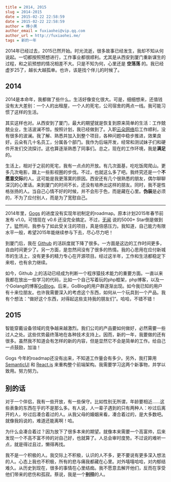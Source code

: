 ```ini

title = 2014, 2015
slug = 2014-2015
date = 2015-02-22 22:58:59
date = 2015-02-22 22:58:59
author = 傅小黑
author_email = fuxiaohei@vip.qq.com
author_url = http://fuxiaohei.me/
tags = 新的一年

```

2014年已经过去，2015已然开始。时光流逝，很多故事已经发生，我却不知从何说起。一切都按照预想进行，工作事业都很顺利。尤其是从西安到厦门重新谋生的过程，和之前预想的情况相差不大。只是不知为何，心里还是 **空荡荡** 的。我已经虚岁25了，越长大越孤单。也许，该是找个伴儿的时候了。

## 2014

2014是本命年，我都做了些什么。生活好像变化很大。可是，细细想来，还值钱没有太大差别：一个人的出租屋，一个人的死宅，公司宿舍的两点一线。我可能习惯了这样的生活。

其实这样也对。从西安到了厦门，最大的期望就是恢复到原来简单的生活：工作兢兢业业，生活波澜不惊。按照计划，我已经做到了。入职[云朵网络](http://www.yunduo.com)后工作顺利，没有很多的波澜。我了解、熟悉并加入到整个项目，各种问题中稳步推进，效果良好。云朵有几十名员工，分属各个部门。我作为后端开发，经常和测试妹子们和硬件开发们交流探讨。这也算逐渐熟悉了同事们。总之，现在的工作环境，我是**满足**的。<!--more-->

生活上，相对于之前的死宅，我有一点点的开放。有几次面基，吃吃饭爬爬山。更多几次电影，跟上一些影视圈的步伐。不过，也就这么多了吧。我终究还是一个**不愿意交际**的人。这可能是我更落寞的原因。西安还有几个很熟悉的朋友，偶尔聊聊深沉的心里话。来到厦门的时间不长，还没有培养出这样的朋友。同时，我不是性格张扬的人。当自己心情不好的时候，并不会形于色，而是藏在心里。**伪装**是必须的，不为了应付别人，而是为了宽慰自己。

------

2014年里，[Gogs](http://gogs.io) 的进度没有实现年初制定的roadmap。原本计划2015年春节前发布 v1.0。可惜现在 v0.6 还没完全搞定。不过，[无闻](http://wuwen.org) 说的5000+ Star倒是做到了。猛然间，我参与了如此受关注的项目，真是倍感压力。我知道，自己能力有限水平一般，希望2015年能继续参与下去，尽心尽力吧！

到厦门后，我在 [Github](https://github.com/fuxiaohei) 的活跃度就下降了很多。一方面是这边的工作时间更多，自由时间更少了。另一方面，是忽然间没有了很多的热情。我的心思用在应付新城市的生活上，没有更多的精力专心在开源项目。经过这半年，工作和生活都稳定下来啦，也有余力继续。

如今，Github 上的活动已经成为判断一个程序猿技术能力的重要方面。一直以来我都在放出一些学习的代码，比如一个自己写着玩的php框架，php博客，以及一个Golang的博客[GoBlog](https://github.com/fuxiaohei/Goblog)。后来，GoBlog的用户群逐渐出现。如今我已知的用户有十来位朋友。也许我需要深入的考虑这个东西，如何从一个玩具到一个产品。我有个想法：“做好这个东西，对得起这些支持我的朋友们”。哈哈，不错不错！

## 2015

智能穿戴设备领域的竞争越来越激烈。我们公司的产品要如何做好，必然需要一些过人之处。这些优势最终落地在各种技术支持上。因而，新的一年，我要做的还有很多。虽然我不知道会有怎样的新的内容，但是显然它不会是简单的工作。给自己一点鼓励，加油！

Gogs 今年的roadmap还没有出来，不知道工作量会有多少。另外，我打算用 [SemanticUI](http://semantic-ui.com) 和 [React.js](http://facebook.github.io/react/) 来重构整个前端架构。我需要学习这两个新事物，并学以致用。努力努力。

## 别的话

对于一个伴侣，我有一些开放，有一些保守。比如性别无所谓，年龄要相近......这些表象的东西在乎的不是那么多。有人说，人一辈子遇到的只有两种人：吵过后离开的人，吵过后凑合着过的人。从我父母的婚姻来看，凑合着过的，是大多数吧。就像我妈说的，难道还能离啊！哈。

为什么会凑合着过？因为放下了很多本来的期望。就像本来需要一个高富帅，后来发现一个不高不富不帅的对自己好，也就算了。人总会审时度势。不过说的难听一点，就是得过且过，懒得再找。

我不是一个积极的人。我交际上不积极，认识的人不多，更不要说有更多深入想法的人。心态上我也不积极，所有的悲与痛我都藏在心里。对外嘻嘻哈哈，对内郁结难久。从历史到现在，很多的事情在心里结痂。我不愿意去解开他们，反而在享受他们带来的悲伤和孤寂。蔡说，我是一个**别扭**的人。
